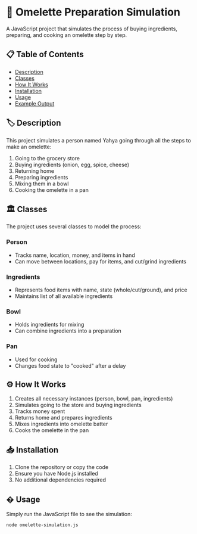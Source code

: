 # 🍳 Omelette Preparation Simulation

A JavaScript project that simulates the process of buying ingredients, preparing, and cooking an omelette step by step.

## 📋 Table of Contents
- [Description](#-description)
- [Classes](#-classes)
- [How It Works](#-how-it-works)
- [Installation](#-installation)
- [Usage](#-usage)
- [Example Output](#-example-output)

## 🏷️ Description
This project simulates a person named Yahya going through all the steps to make an omelette:
1. Going to the grocery store
2. Buying ingredients (onion, egg, spice, cheese)
3. Returning home
4. Preparing ingredients
5. Mixing them in a bowl
6. Cooking the omelette in a pan

## 🏛️ Classes
The project uses several classes to model the process:

### Person
- Tracks name, location, money, and items in hand
- Can move between locations, pay for items, and cut/grind ingredients

### Ingredients
- Represents food items with name, state (whole/cut/ground), and price
- Maintains list of all available ingredients

### Bowl
- Holds ingredients for mixing
- Can combine ingredients into a preparation

### Pan
- Used for cooking
- Changes food state to "cooked" after a delay

## ⚙️ How It Works
1. Creates all necessary instances (person, bowl, pan, ingredients)
2. Simulates going to the store and buying ingredients
3. Tracks money spent
4. Returns home and prepares ingredients
5. Mixes ingredients into omelette batter
6. Cooks the omelette in the pan

## 📥 Installation
1. Clone the repository or copy the code
2. Ensure you have Node.js installed
3. No additional dependencies required

## � Usage
Simply run the JavaScript file to see the simulation:

```bash
node omelette-simulation.js
